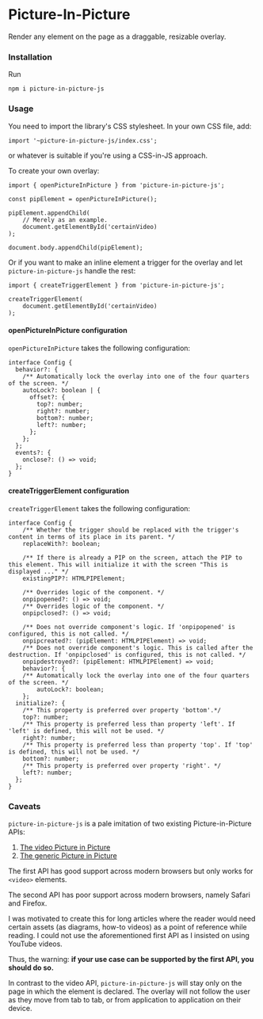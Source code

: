 # Picture-In-Picture

Render any element on the page as a draggable, resizable overlay.

### Installation

Run

```
npm i picture-in-picture-js
```

### Usage

You need to import the library's CSS stylesheet. In your own CSS file, add:

```
import '~picture-in-picture-js/index.css';
```

or whatever is suitable if you're using a CSS-in-JS approach.

To create your own overlay:

```
import { openPictureInPicture } from 'picture-in-picture-js';

const pipElement = openPictureInPicture();

pipElement.appendChild(
    // Merely as an example.
    document.getElementById('certainVideo)
);

document.body.appendChild(pipElement);
```

Or if you want to make an inline element a trigger for the overlay and let `picture-in-picture-js` handle the rest:

```
import { createTriggerElement } from 'picture-in-picture-js';

createTriggerElement(
    document.getElementById('certainVideo)
);
```

#### openPictureInPicture configuration

`openPictureInPicture` takes the following configuration:

```
interface Config {
  behavior?: {
    /** Automatically lock the overlay into one of the four quarters of the screen. */
    autoLock?: boolean | {
      offset?: {
        top?: number;
        right?: number;
        bottom?: number;
        left?: number;
      };
    };
  };
  events?: {
    onclose?: () => void;
  };
}
```

#### createTriggerElement configuration

`createTriggerElement` takes the following configuration:

```
interface Config {
    /** Whether the trigger should be replaced with the trigger's content in terms of its place in its parent. */
    replaceWith?: boolean;

    /** If there is already a PIP on the screen, attach the PIP to this element. This will initialize it with the screen "This is displayed ..." */
    existingPIP?: HTMLPIPElement;

    /** Overrides logic of the component. */
    onpipopened?: () => void;
    /** Overrides logic of the component. */
    onpipclosed?: () => void;

    /** Does not override component's logic. If 'onpipopened' is configured, this is not called. */
    onpipcreated?: (pipElement: HTMLPIPElement) => void;
    /** Does not override component's logic. This is called after the destruction. If 'onpipclosed' is configured, this is not called. */
    onpipdestroyed?: (pipElement: HTMLPIPElement) => void;
    behavior?: {
    /** Automatically lock the overlay into one of the four quarters of the screen. */
        autoLock?: boolean;
    };
  initialize?: {
    /** This property is preferred over property 'bottom'.*/
    top?: number;
    /** This property is preferred less than property 'left'. If 'left' is defined, this will not be used. */
    right?: number;
    /** This property is preferred less than property 'top'. If 'top' is defined, this will not be used. */
    bottom?: number;
    /** This property is preferred over property 'right'. */
    left?: number;
  };
}
```

### Caveats

`picture-in-picture-js` is a pale imitation of two existing Picture-in-Picture APIs:

1. [The video Picture in Picture](https://developer.mozilla.org/en-US/docs/Web/API/Picture-in-Picture_API)
2. [The generic Picture in Picture](https://developer.mozilla.org/en-US/docs/Web/API/Document_Picture-in-Picture_API)

The first API has good support across modern browsers but only works for `<video>` elements.

The second API has poor support across modern browsers, namely Safari and Firefox.

I was motivated to create this for long articles where the reader would need certain assets (as diagrams, how-to videos) as a point of reference while reading. I could not use the aforementioned first API as I insisted on using YouTube videos.

Thus, the warning: **if your use case can be supported by the first API, you should do so.**

In contrast to the video API, `picture-in-picture-js` will stay only on the page in which the element is declared. The overlay will not follow the user as they move from tab to tab, or from application to application on their device.

